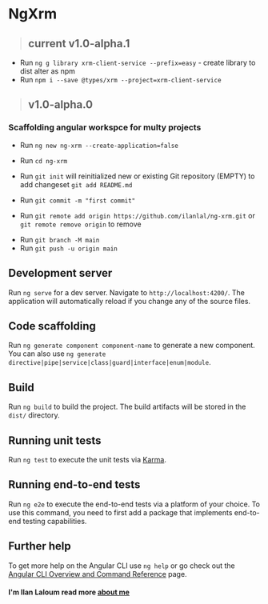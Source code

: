 # NgXrm

> ## current v1.0-alpha.1

+ Run `ng g library xrm-client-service --prefix=easy` - create library to dist alter as npm
+ Run `npm i --save @types/xrm --project=xrm-client-service`

> ## v1.0-alpha.0
### Scaffolding angular workspce for multy projects
* Run `ng new ng-xrm --create-application=false`
* Run `cd ng-xrm`
* Run `git init` will reinitialized new or existing Git repository (EMPTY) to add changeset `git add README.md`

* Run `git commit -m "first commit"`
* Run `git remote add origin https://github.com/ilanlal/ng-xrm.git` or `git remote remove origin` to remove
+ Run `git branch -M main`
+ Run `git push -u origin main`
## Development server

Run `ng serve` for a dev server. Navigate to `http://localhost:4200/`. The application will automatically reload if you change any of the source files.

## Code scaffolding

Run `ng generate component component-name` to generate a new component. You can also use `ng generate directive|pipe|service|class|guard|interface|enum|module`.

## Build

Run `ng build` to build the project. The build artifacts will be stored in the `dist/` directory.

## Running unit tests

Run `ng test` to execute the unit tests via [Karma](https://karma-runner.github.io).

## Running end-to-end tests

Run `ng e2e` to execute the end-to-end tests via a platform of your choice. To use this command, you need to first add a package that implements end-to-end testing capabilities.

## Further help

To get more help on the Angular CLI use `ng help` or go check out the [Angular CLI Overview and Command Reference](https://angular.io/cli) page.


#### I'm Ilan Laloum read more [about me](https://easyadm.com/about-me) 